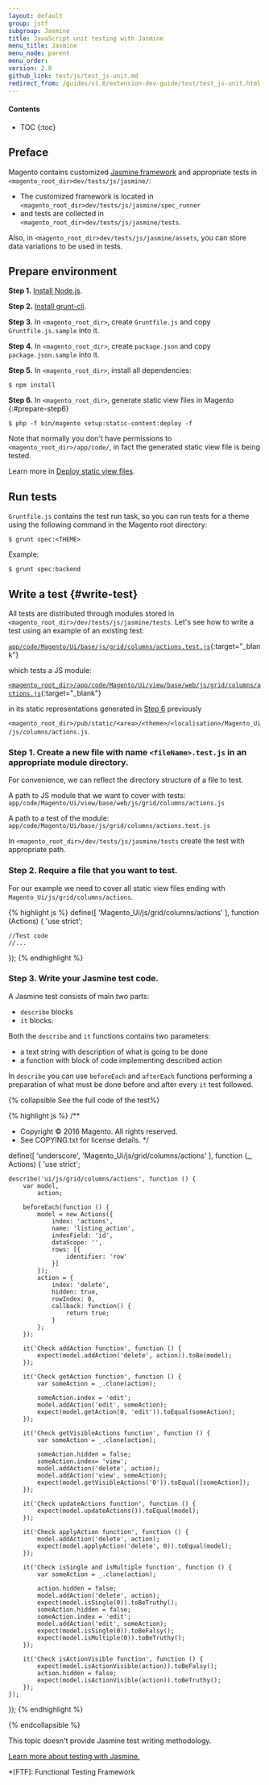 ```yaml
---
layout: default
group: jstf
subgroup: Jasmine
title: JavaScript unit testing with Jasmine
menu_title: Jasmine
menu_node: parent
menu_order:
version: 2.0
github_link: test/js/test_js-unit.md
redirect_from: /guides/v1.0/extension-dev-guide/test/test_js-unit.html
---
```


#### Contents

* TOC
{:toc}

## Preface

Magento contains customized [Jasmine framework] and appropriate tests in `<magento_root_dir>dev/tests/js/jasmine/`:

- The customized framework is located in `<magento_root_dir>dev/tests/js/jasmine/spec_runner`
- and tests are collected in `<magento_root_dir>dev/tests/js/jasmine/tests`.
 
 Also, in `<magento_root_dir>dev/tests/js/jasmine/assets`, you can store data variations to be used in tests.

## Prepare environment

**Step 1.** [Install Node.js].

**Step 2.** [Install grunt-cli].

**Step 3.** In `<magento_root_dir>`, create `Gruntfile.js` and copy `Gruntfile.js.sample` into it.

**Step 4.** In `<magento_root_dir>`, create `package.json` and copy `package.json.sample` into it.

**Step 5.** In `<magento_root_dir>`, install all dependencies:

    $ npm install
    
**Step 6.** In `<magento_root_dir>`, generate static view files in Magento
{:#prepare-step6}

    $ php -f bin/magento setup:static-content:deploy -f
    
Note that normally you don't have permissions to `<magento_root_dir>/app/code/`, in fact the generated static view file is being tested.
    
Learn more in [Deploy static view files].

## Run tests

`Gruntfile.js` contains the test run task, so you can run tests for a theme using the following command in the Magento root directory:

    $ grunt spec:<THEME>
    
  Example:

    $ grunt spec:backend

## Write a test {#write-test}

All tests are distributed through modules stored in `<magento_root_dir>/dev/tests/js/jasmine/tests`. Let's see how to write a test using an example of an existing test:

[`app/code/Magento/Ui/base/js/grid/columns/actions.test.js`]{:target="_blank"}
 
which tests a JS module:

[`<magento_root_dir>/app/code/Magento/Ui/view/base/web/js/grid/columns/actions.js`]{:target="_blank"}
 
in its static representations generated in [Step 6] previously

`<magento_root_dir>/pub/static/<area>/<theme>/<localisation>/Magento_Ui/js/columns/actions.js`.

### Step 1. Create a new file with name `<fileName>.test.js` in an appropriate module directory.

For convenience, we can reflect the directory structure of a file to test.

A path to JS module that we want to cover with tests: `app/code/Magento/Ui/view/base/web/js/grid/columns/actions.js`

A path to a test of the module: `app/code/Magento/Ui/base/js/grid/columns/actions.test.js`

In `<magento_root_dir>/dev/tests/js/jasmine/tests` create the test with appropriate path.

### Step 2. Require a file that you want to test.

For our example we need to cover all static view files ending with `Magento_Ui/js/grid/columns/actions`.

{% highlight js %}
define([
    'Magento_Ui/js/grid/columns/actions'
], function (Actions) {
    'use strict';
 
    //Test code
    //...
});
{% endhighlight %}

### Step 3. Write your Jasmine test code.

A Jasmine test consists of main two parts:
 
- `describe` blocks
- `it` blocks.

Both the `describe` and `it` functions contains two parameters:
 
 - a text string with description of what is going to be done
 - a function with block of code implementing described action
  
In `describe` you can use `beforeEach` and `afterEach` functions performing a preparation of what must be done before and after every `it` test followed.

{% collapsible See the full code of the test%}

{% highlight js %}
/**
 * Copyright © 2016 Magento. All rights reserved.
 * See COPYING.txt for license details.
 */

define([
    'underscore',
    'Magento_Ui/js/grid/columns/actions'
], function (_, Actions) {
    'use strict';

    describe('ui/js/grid/columns/actions', function () {
        var model,
            action;

        beforeEach(function () {
            model = new Actions({
                index: 'actions',
                name: 'listing_action',
                indexField: 'id',
                dataScope: '',
                rows: [{
                    identifier: 'row'
                }]
            });
            action = {
                index: 'delete',
                hidden: true,
                rowIndex: 0,
                callback: function() {
                    return true;
                }
            };
        });

        it('Check addAction function', function () {
            expect(model.addAction('delete', action)).toBe(model);
        });

        it('Check getAction function', function () {
            var someAction = _.clone(action);

            someAction.index = 'edit';
            model.addAction('edit', someAction);
            expect(model.getAction(0, 'edit')).toEqual(someAction);
        });

        it('Check getVisibleActions function', function () {
            var someAction = _.clone(action);

            someAction.hidden = false;
            someAction.index= 'view';
            model.addAction('delete', action);
            model.addAction('view', someAction);
            expect(model.getVisibleActions('0')).toEqual([someAction]);
        });

        it('Check updateActions function', function () {
            expect(model.updateActions()).toEqual(model);
        });

        it('Check applyAction function', function () {
            model.addAction('delete', action);
            expect(model.applyAction('delete', 0)).toEqual(model);
        });

        it('Check isSingle and isMultiple function', function () {
            var someAction = _.clone(action);

            action.hidden = false;
            model.addAction('delete', action);
            expect(model.isSingle(0)).toBeTruthy();
            someAction.hidden = false;
            someAction.index = 'edit';
            model.addAction('edit', someAction);
            expect(model.isSingle(0)).toBeFalsy();
            expect(model.isMultiple(0)).toBeTruthy();
        });

        it('Check isActionVisible function', function () {
            expect(model.isActionVisible(action)).toBeFalsy();
            action.hidden = false;
            expect(model.isActionVisible(action)).toBeTruthy();
        });
    });
});
{% endhighlight %}

{% endcollapsible %}

This topic doesn't provide Jasmine test writing methodology.

[Learn more about testing with Jasmine.]

<!-- LINK DEFINITIONS -->

<!-- External -->
[`app/code/Magento/Ui/base/js/grid/columns/actions.test.js`]: https://github.com/magento/magento2/blob/53f18a0efc86c58b8e47a6b114f5db6746fc154c/dev/tests/js/jasmine/tests/app/code/Magento/Ui/base/js/grid/columns/actions.test.js
[`<magento_root_dir>/app/code/Magento/Ui/view/base/web/js/grid/columns/actions.js`]: https://github.com/magento/magento2/blob/53f18a0efc86c58b8e47a6b114f5db6746fc154c/app/code/Magento/Ui/view/base/web/js/grid/columns/actions.js

[Deploy static view files]: {{page.baseurl}}config-guide/cli/config-cli-subcommands-static-view.html#config-cli-subcommands-xlate-dict
[Jasmine framework]: https://jasmine.github.io/
[Install grunt-cli]: http://gruntjs.com/getting-started
[Install Node.js]: https://nodejs.org/en/
[Learn more about testing with Jasmine.]: https://jasmine.github.io/edge/introduction.html

<!-- Internal -->
[Step 6]: #prepare-step6


<!-- Abbreviations -->

*[FTF]: Functional Testing Framework

